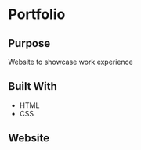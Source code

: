 # Portfolio

## Purpose
Website to showcase work experience

## Built With
* HTML
* CSS

## Website
